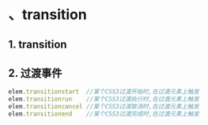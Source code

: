 # 、transition

## 1. transition

## 2. 过渡事件

```js
elem.transitionstart  //某个CSS3过渡开始时,在过渡元素上触发
elem.transitionrun    //某个CSS3过渡执行时,在过渡元素上触发
elem.transitioncancel //某个CSS3过渡取消时,在过渡元素上触发
elem.transitionend    //某个CSS3过渡完成时,在过渡元素上触发
```
